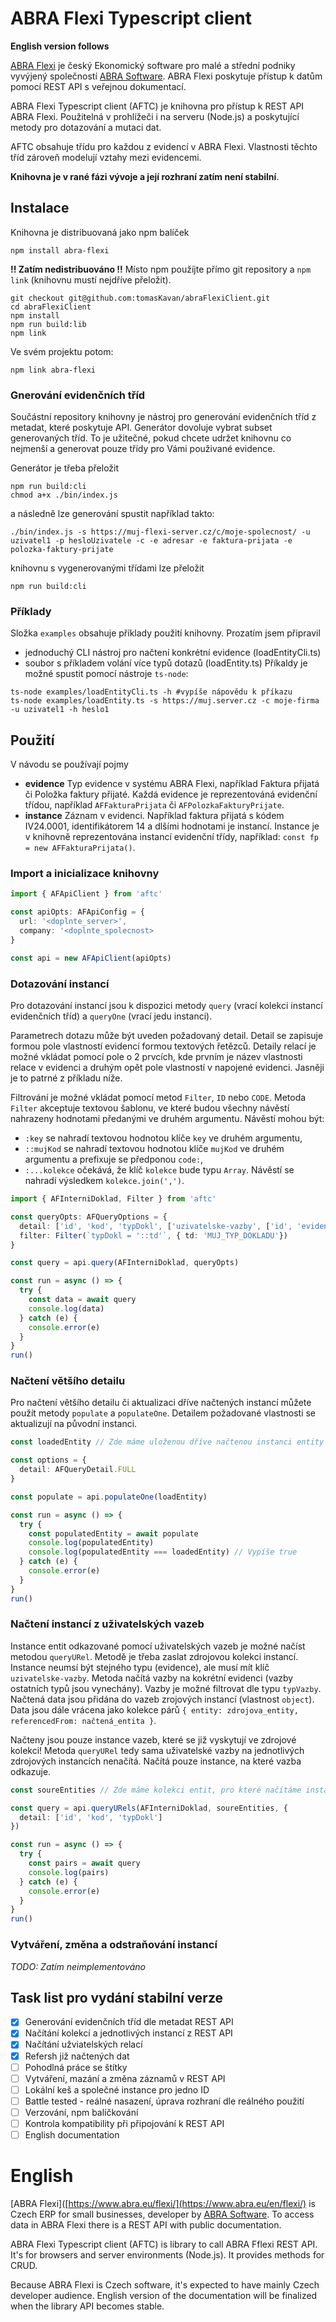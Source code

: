 # ABRA Flexi Typescript client
**English version follows**

[ABRA Flexi](https://www.abra.eu/flexi/) je český Ekonomický software pro malé a střední podniky vyvýjený společností [ABRA Software](https://www.abra.eu). ABRA Flexi poskytuje přístup k datům pomocí REST API s veřejnou dokumentací. 

ABRA Flexi Typescript client (AFTC) je knihovna pro přístup k REST API ABRA Flexi. Použitelná v prohlížeči i na serveru (Node.js) a poskytující metody pro dotazování a mutaci dat. 

AFTC obsahuje třídu pro každou z evidencí v ABRA Flexi. Vlastnosti těchto tříd zároveň modelují vztahy mezi evidencemi.

**Knihovna je v rané fázi vývoje a její rozhraní zatím není stabilní**.

## Instalace

Knihovna je distribuovaná jako npm balíček
```
npm install abra-flexi
```

**!! Zatím nedistribuováno !!**
Místo npm použíjte přímo git repository a `npm link` (knihovnu mustí nejdříve přeložit).
```
git checkout git@github.com:tomasKavan/abraFlexiClient.git
cd abraFlexiClient
npm install
npm run build:lib
npm link
```

Ve svém projektu potom:

```
npm link abra-flexi
```

### Gnerování evidenčních tříd

Součástní repository knihovny je nástroj pro generování evidenčních tříd z metadat, které poskytuje API. Generátor dovoluje vybrat subset generovaných tříd. To je užitečné, pokud chcete udržet knihovnu co nejmenší a generovat pouze třídy pro Vámi použivané evidence.

Generátor je třeba přeložit
```
npm run build:cli
chmod a+x ./bin/index.js
```

a následně lze generování spustit například takto:
```
./bin/index.js -s https://muj-flexi-server.cz/c/moje-spolecnost/ -u uzivatel1 -p hesloUzivatele -c -e adresar -e faktura-prijata -e polozka-faktury-prijate
```

knihovnu s vygenerovanými třídami lze přeložit
```
npm run build:cli
```

### Příklady

Složka `examples` obsahuje příklady použití knihovny. Prozatím jsem připravil 
- jednoduchý CLI nástroj pro načtení konkrétní evidence (loadEntityCli.ts)
- soubor s příkladem volání více typů dotazů (loadEntity.ts)
Příkaldy je možné spustit pomocí nástroje `ts-node`:
```
ts-node examples/loadEntityCli.ts -h #vypíše nápovědu k příkazu
ts-node examples/loadEntity.ts -s https://muj.server.cz -c moje-firma -u uzivatel1 -h heslo1
```

## Použití

V návodu se používají pojmy
- **evidence** Typ evidence v systému ABRA Flexi, například Faktura přijatá či Položka faktury přijaté. Každá evidence je reprezentováná evidenční třídou, například `AFFakturaPrijata` či `AFPolozkaFakturyPrijate`.
- **instance** Záznam v evidenci. Například faktura přijatá s kódem IV24.0001, identifikátorem 14 a dlšími hodnotami je instancí. Instance je v knihovně reprezentována instancí evidenční třídy, například: `const fp = new AFFakturaPrijata()`.

### Import a inicializace knihovny

```typescript 
import { AFApiClient } from 'aftc'

const apiOpts: AFApiConfig = {
  url: '<doplnte_server>',
  company: '<doplnte_spolecnost>
}

const api = new AFApiClient(apiOpts)
```

### Dotazování instancí

Pro dotazování instancí jsou k dispozici metody `query` (vrací kolekci instancí evidenčních tříd) a `queryOne` (vrací jedu instanci). 

Parametrech dotazu může být uveden požadovaný detail. Detail se zapisuje formou pole vlastností evidencí formou textových řetězců. Detaily relací je možné vkládat pomocí pole o 2 prvcích, kde prvním je název vlastnosti relace v evidenci a druhým opět pole vlastností v napojené evidenci. Jasněji je to patrné z příkladu níže.

Filtrování je možné vkládat pomocí metod `Filter`, `ID` nebo `CODE`. Metoda `Filter` akceptuje textovou šablonu, ve které budou všechny návěstí nahrazeny hodnotami předanými ve druhém argumentu. Návěstí mohou být:
- `:key` se nahradí textovou hodnotou klíče `key` ve druhém argumentu,
- `::mujKod` se nahradí textovou hodnotou klíče `mujKod` ve druhém argumentu a prefixuje se předponou `code:`,
- `:...kolekce` očekává, že klíč `kolekce` bude typu `Array`. Návěstí se nahradí výsledkem `kolekce.join(',')`. 

```typescript 
import { AFInterniDoklad, Filter } from 'aftc'

const queryOpts: AFQueryOptions = {
  detail: ['id', 'kod', 'typDokl', ['uzivatelske-vazby', ['id', 'evidenceType', 'objectId', 'vazbaTyp']]],
  filter: Filter(`typDokl = '::td'`, { td: 'MUJ_TYP_DOKLADU'})
} 

const query = api.query(AFInterniDoklad, queryOpts)

const run = async () => {
  try {
    const data = await query
    console.log(data)
  } catch (e) {
    console.error(e)
  }
}
run()

```

### Načtení většího detailu

Pro načtení většího detailu či aktualizaci dříve načtených instancí můžete použít metody `populate` a `populateOne`. Detailem požadované vlastnosti se aktualizují na původní instanci.

```typescript 
const loadedEntity // Zde máme uloženou dříve načtenou instanci entity AFInterniDoklad

const options = {
  detail: AFQueryDetail.FULL
}

const populate = api.populateOne(loadEntity)

const run = async () => {
  try {
    const populatedEntity = await populate
    console.log(populatedEntity)
    console.log(populatedEntity === loadedEntity) // Vypíše true
  } catch (e) {
    console.error(e)
  }
}
run()

```

### Načtení instancí z uživatelských vazeb

Instance entit odkazované pomocí uživatelských vazeb je možné načíst metodou `queryURel`. Metodě je třeba zaslat zdrojovou kolekci instancí. Instance neumsí být stejného typu (evidence), ale musí mít klíč `uzivatelske-vazby`. Metoda načítá vazby na kokrétní evidenci (vazby ostatních typů jsou vynechány). Vazby je možné filtrovat dle typu `typVazby`. Načtená data jsou přidána do vazeb zrojových instancí (vlastnost `object`). Data jsou dále vrácena jako kolekce párů `{ entity: zdrojova_entity, referencedFrom: načtená_entita }`.

Načteny jsou pouze instance vazeb, které se již vyskytují ve zdrojové kolekci! Metoda `queryURel` tedy sama uživatelské vazby na jednotlivých zdrojových instancích nenačítá. Načítá pouze instance, na které vazba odkazuje.

```typescript 
const soureEntities // Zde máme kolekci entit, pro které načítáme instance odkazované uživatelskou vazbou

const query = api.queryURels(AFInterniDoklad, soureEntities, {
  detail: ['id', 'kod', 'typDokl']
})

const run = async () => {
  try {
    const pairs = await query
    console.log(pairs)
  } catch (e) {
    console.error(e)
  }
}
run()

```

### Vytváření, změna a odstraňování instancí

*TODO: Zatím neimplementováno*

## Task list pro vydání stabilní verze

- [X] Generování evidenčních tříd dle metadat REST API
- [X] Načítání kolekcí a jednotlivých instancí z REST API
- [X] Načítání užviatelských relací 
- [X] Refersh již načtených dat
- [ ] Pohodlná práce se štítky
- [ ] Vytváření, mazání a změna záznamů v REST API
- [ ] Lokální keš a společné instance pro jedno ID
- [ ] Battle tested - reálné nasazení, úprava rozhraní dle reálného použití
- [ ] Verzování, npm balíčkování
- [ ] Kontrola kompatibility při připojování k REST API
- [ ] English documentation

# English

[ABRA Flexi]([https://www.abra.eu/flexi/](https://www.abra.eu/en/flexi/) is Czech ERP for small businesses, developer by [ABRA Software](https://www.abra.eu/en). To access data in ABRA Flexi there is a REST API with public documentation. 

ABRA Flexi Typescript client (AFTC) is library to call ABRA Fflexi REST API. It's for browsers and server environments (Node.js). It provides methods for CRUD. 

Because ABRA Flexi is Czech software, it's expected to have mainly Czech developer audience. English version of the documentation will be finalized when the library API becomes stable. 